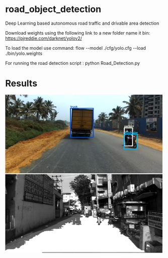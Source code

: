 # road_object_detection


Deep Learning based autonomous road traffic and drivable area detection

Download weights using the following link to a new folder name it bin:
https://pjreddie.com/darknet/yolov2/

To load the model use command:
flow --model ./cfg/yolo.cfg --load ./bin/yolo.weights

For running the road detection script :
python Road_Detection.py

# Results

<img src="results/objects.png" width="500" height="250">

<img src="results/12.png" width="500" height="250">
